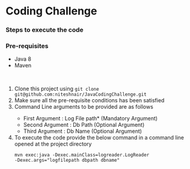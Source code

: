 **<H1> Coding Challenge </H1>**
<H3>Steps to execute the code</H3>
<H3>Pre-requisites</H3>
<ul>
<li>Java 8</li>
<li>Maven</li>
</ul>
<BR>
<ol>
<li>Clone this project using <code>git clone git@github.com:niteshnair/JavaCodingChallenge.git</code></li>
<li>Make sure all the pre-requisite conditions has been satisfied </li>
<li>
Command Line arguments to be provided are as follows
<div>
    <ul>
        <li>First Argument  : Log File path* (Mandatory Argument)</li>
        <li>Second Argument : Db Path (Optional Argument)</li>
        <li>Third Argument  : Db Name (Optional Argument)</li>
    </ul>
</div>
</li>
<li>To execute the code provide the below command in a command line opened at the project directory</li>

<code>mvn exec:java -Dexec.mainClass=logreader.LogReader -Dexec.args="logfilepath dbpath dbname"</code>
</ol>